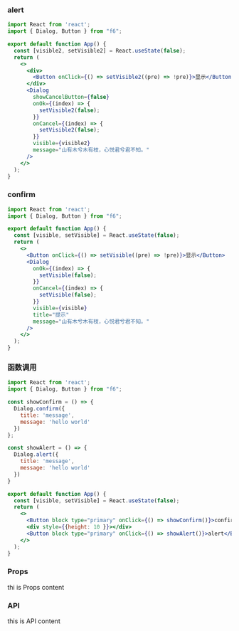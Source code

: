 <div class="block-panel">
      <script>var code =`import React from 'react';
import { Dialog, Button } from "f6";

export default function App() {
  const [visible2, setVisible2] = React.useState(false);
  return (
    <>
      <div>
        <Button onClick={() => setVisible2((pre) => !pre)}>显示</Button>
      </div>
      <Dialog
        showCancelButton={false}
        onOk={(index) => {
          setVisible2(false);
        }}
        onCancel={(index) => {
          setVisible2(false);
        }}
        visible={visible2}
        message="山有木兮木有枝，心悦君兮君不知。"
      />
    </>
  );
}
`; console.log(code)</script>
      <h3>alert</h3>

```jsx
import React from 'react';
import { Dialog, Button } from "f6";

export default function App() {
  const [visible2, setVisible2] = React.useState(false);
  return (
    <>
      <div>
        <Button onClick={() => setVisible2((pre) => !pre)}>显示</Button>
      </div>
      <Dialog
        showCancelButton={false}
        onOk={(index) => {
          setVisible2(false);
        }}
        onCancel={(index) => {
          setVisible2(false);
        }}
        visible={visible2}
        message="山有木兮木有枝，心悦君兮君不知。"
      />
    </>
  );
}
```
</div>

<div class="block-panel">
      <script>var code =`import React from 'react';
import { Dialog, Button } from "f6";

export default function App() {
  const [visible, setVisible] = React.useState(false);
  return (
    <>
      <Button onClick={() => setVisible((pre) => !pre)}>显示</Button>
      <Dialog
        onOk={(index) => {
          setVisible(false);
        }}
        onCancel={(index) => {
          setVisible(false);
        }}
        visible={visible}
        title="提示"
        message="山有木兮木有枝，心悦君兮君不知。"
      />
    </>
  );
}
`; console.log(code)</script>
      <h3>confirm</h3>

```jsx
import React from 'react';
import { Dialog, Button } from "f6";

export default function App() {
  const [visible, setVisible] = React.useState(false);
  return (
    <>
      <Button onClick={() => setVisible((pre) => !pre)}>显示</Button>
      <Dialog
        onOk={(index) => {
          setVisible(false);
        }}
        onCancel={(index) => {
          setVisible(false);
        }}
        visible={visible}
        title="提示"
        message="山有木兮木有枝，心悦君兮君不知。"
      />
    </>
  );
}
```
</div>

<div class="block-panel">
      <script>var code =`import React from 'react';
import { Dialog, Button } from "f6";

const showConfirm = () => {
  Dialog.confirm({
    title: 'message',
    message: 'hello world'
  })
};

const showAlert = () => {
  Dialog.alert({
    title: 'message',
    message: 'hello world'
  })
}

export default function App() {
  const [visible, setVisible] = React.useState(false);
  return (
    <>
      <Button block type="primary" onClick={() => showConfirm()}>confirm</Button>
      <div style={{height: 10 }}></div>
      <Button block type="primary" onClick={() => showAlert()}>alert</Button>
    </>
  );
}
`; console.log(code)</script>
      <h3>函数调用</h3>

```jsx
import React from 'react';
import { Dialog, Button } from "f6";

const showConfirm = () => {
  Dialog.confirm({
    title: 'message',
    message: 'hello world'
  })
};

const showAlert = () => {
  Dialog.alert({
    title: 'message',
    message: 'hello world'
  })
}

export default function App() {
  const [visible, setVisible] = React.useState(false);
  return (
    <>
      <Button block type="primary" onClick={() => showConfirm()}>confirm</Button>
      <div style={{height: 10 }}></div>
      <Button block type="primary" onClick={() => showAlert()}>alert</Button>
    </>
  );
}
```
</div>

### Props

thi is Props content

### API

this is API content